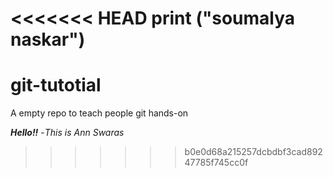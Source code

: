 <<<<<<< HEAD
print ("soumalya naskar")
=======
# git-tutotial
A empty repo to teach people git hands-on

***Hello!!*** -*This is Ann Swaras*
>>>>>>> b0e0d68a215257dcbdbf3cad89247785f745cc0f
